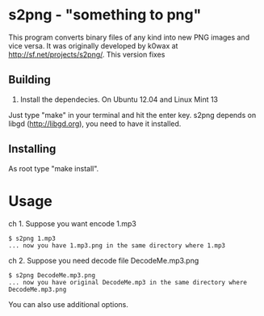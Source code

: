 s2png - "something to png"
=========================

This program converts binary files of any kind into new PNG images and 
vice versa. It was originally developed by k0wax at
http://sf.net/projects/s2png/. This version fixes 

Building
--------

1. Install the dependecies. On Ubuntu 12.04 and Linux Mint 13 

Just type "make" in your terminal and hit the enter key.
s2png depends on libgd (http://libgd.org), you need to have it installed.

Installing
----------

As root type "make install".

Usage
=====

ch 1. Suppose you want encode 1.mp3

    $ s2png 1.mp3
    ... now you have 1.mp3.png in the same directory where 1.mp3

ch 2. Suppose you need decode file DecodeMe.mp3.png

    $ s2png DecodeMe.mp3.png
    ... now you have original DecodeMe.mp3 in the same directory where DecodeMe.mp3.png

You can also use additional options.

